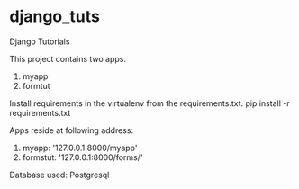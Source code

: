 django_tuts
===========

Django Tutorials 

This project contains two apps.
  1. myapp
  2. formtut

Install requirements in the virtualenv from the requirements.txt.
      pip install -r requirements.txt

Apps reside at following address:
  1. myapp: '127.0.0.1:8000/myapp'
  2. formstut: '127.0.0.1:8000/forms/'
  
Database used:
  Postgresql
